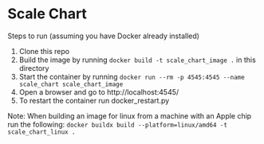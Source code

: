 # Scale Chart


Steps to run (assuming you have Docker already installed)

1) Clone this repo
2) Build the image by running ``docker build -t scale_chart_image .`` in this directory
3) Start the container by running ``docker run --rm -p 4545:4545 --name scale_chart scale_chart_image``
4) Open a browser and go to http://localhost:4545/
5) To restart the container run docker_restart.py


Note: When building an image for linux from a machine with an Apple chip run the following:
``docker buildx build --platform=linux/amd64 -t scale_chart_linux .``